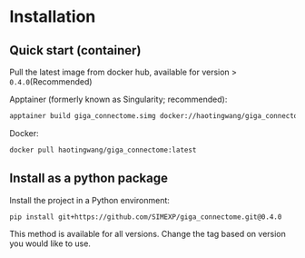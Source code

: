 # Installation

## Quick start (container)

Pull the latest image from docker hub, available for version > `0.4.0`(Recommended)

Apptainer (formerly known as Singularity; recommended):

```bash
apptainer build giga_connectome.simg docker://haotingwang/giga_connectome:latest
```

Docker:
```bash
docker pull haotingwang/giga_connectome:latest
```

## Install as a python package

Install the project in a Python environment:

```bash
pip install git+https://github.com/SIMEXP/giga_connectome.git@0.4.0
```

This method is available for all versions.
Change the tag based on version you would like to use.
